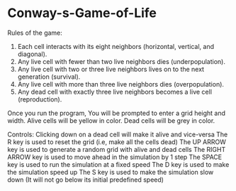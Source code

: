 # Conway-s-Game-of-Life

Rules of the game:
1. Each cell interacts with its eight neighbors (horizontal, vertical, and diagonal).
2. Any live cell with fewer than two live neighbors dies (underpopulation).
3. Any live cell with two or three live neighbors lives on to the next generation (survival).
4. Any live cell with more than three live neighbors dies (overpopulation).
5. Any dead cell with exactly three live neighbors becomes a live cell (reproduction).

Once you run the program, You will be prompted to enter a grid height and width.
Alive cells will be yellow in color. Dead cells will be grey in color.

Controls:
Clicking down on a dead cell will make it alive and vice-versa 
The R key is used to reset the grid (i.e, make all the cells dead)
The UP ARROW key is used to generate a random grid with alive and dead cells
The RIGHT ARROW key is used to move ahead in the simulation by 1 step 
The SPACE key is used to run the simulation at a fixed speed
The D key is used to make the simulation speed up
The S key is used to make the simulation slow down (It will not go below its initial predefined speed)

